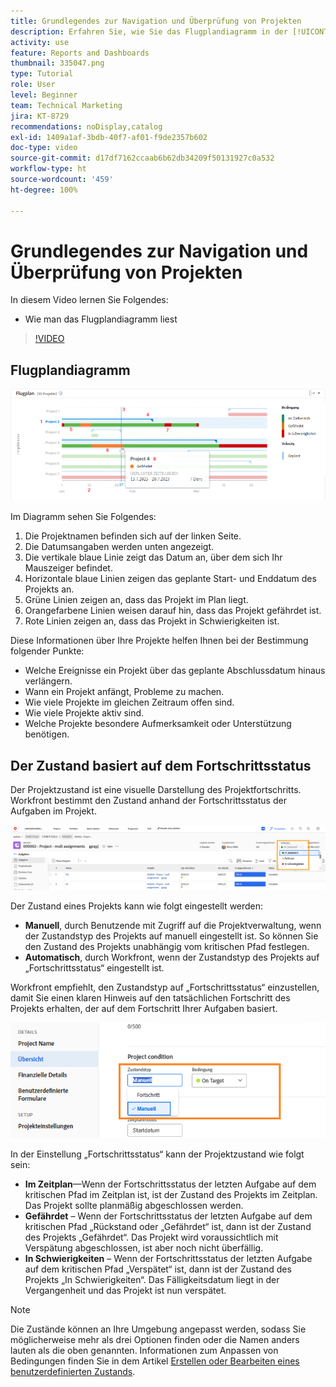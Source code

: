 ```yaml
---
title: Grundlegendes zur Navigation und Überprüfung von Projekten
description: Erfahren Sie, wie Sie das Flugplandiagramm in der [!UICONTROL erweiterten Analyse] lesen können.
activity: use
feature: Reports and Dashboards
thumbnail: 335047.png
type: Tutorial
role: User
level: Beginner
team: Technical Marketing
jira: KT-8729
recommendations: noDisplay,catalog
exl-id: 1409a1af-3bdb-40f7-af01-f9de2357b602
doc-type: video
source-git-commit: d17df7162ccaab6b62db34209f50131927c0a532
workflow-type: ht
source-wordcount: '459'
ht-degree: 100%

---
```


# Grundlegendes zur Navigation und Überprüfung von Projekten

In diesem Video lernen Sie Folgendes:

* Wie man das Flugplandiagramm liest

>[!VIDEO](https://video.tv.adobe.com/v/3439023/?quality=12&learn=on&enablevpops&captions=ger)

## Flugplandiagramm

![Ein Bild eines Flugplandiagramms mit Nummern, die mit den Aufzählungspunkten unten korrespondieren](assets/section-2-1.png)

Im Diagramm sehen Sie Folgendes:

1. Die Projektnamen befinden sich auf der linken Seite.
1. Die Datumsangaben werden unten angezeigt.
1. Die vertikale blaue Linie zeigt das Datum an, über dem sich Ihr Mauszeiger befindet.
1. Horizontale blaue Linien zeigen das geplante Start- und Enddatum des Projekts an.
1. Grüne Linien zeigen an, dass das Projekt im Plan liegt.
1. Orangefarbene Linien weisen darauf hin, dass das Projekt gefährdet ist.
1. Rote Linien zeigen an, dass das Projekt in Schwierigkeiten ist.

Diese Informationen über Ihre Projekte helfen Ihnen bei der Bestimmung folgender Punkte:

* Welche Ereignisse ein Projekt über das geplante Abschlussdatum hinaus verlängern.
* Wann ein Projekt anfängt, Probleme zu machen.
* Wie viele Projekte im gleichen Zeitraum offen sind.
* Wie viele Projekte aktiv sind.
* Welche Projekte besondere Aufmerksamkeit oder Unterstützung benötigen.

## Der Zustand basiert auf dem Fortschrittsstatus

Der Projektzustand ist eine visuelle Darstellung des Projektfortschritts. Workfront bestimmt den Zustand anhand der Fortschrittsstatus der Aufgaben im Projekt.

![Ein Bild möglicher Fortschrittsstatus](assets/section-2-2.png)

Der Zustand eines Projekts kann wie folgt eingestellt werden:

* **Manuell**, durch Benutzende mit Zugriff auf die Projektverwaltung, wenn der Zustandstyp des Projekts auf manuell eingestellt ist. So können Sie den Zustand des Projekts unabhängig vom kritischen Pfad festlegen.
* **Automatisch**, durch Workfront, wenn der Zustandstyp des Projekts auf „Fortschrittsstatus“ eingestellt ist.

Workfront empfiehlt, den Zustandstyp auf „Fortschrittsstatus“ einzustellen, damit Sie einen klaren Hinweis auf den tatsächlichen Fortschritt des Projekts erhalten, der auf dem Fortschritt Ihrer Aufgaben basiert.

![Ein Bild möglicher Fortschrittsstatus](assets/section-2-3.png)

In der Einstellung „Fortschrittsstatus“ kann der Projektzustand wie folgt sein:

* **Im Zeitplan**—Wenn der Fortschrittsstatus der letzten Aufgabe auf dem kritischen Pfad im Zeitplan ist, ist der Zustand des Projekts im Zeitplan. Das Projekt sollte planmäßig abgeschlossen werden.
* **Gefährdet** – Wenn der Fortschrittsstatus der letzten Aufgabe auf dem kritischen Pfad „Rückstand oder „Gefährdet“ ist, dann ist der Zustand des Projekts „Gefährdet“. Das Projekt wird voraussichtlich mit Verspätung abgeschlossen, ist aber noch nicht überfällig.
* **In Schwierigkeiten** – Wenn der Fortschrittsstatus der letzten Aufgabe auf dem kritischen Pfad „Verspätet“ ist, dann ist der Zustand des Projekts „In Schwierigkeiten“. Das Fälligkeitsdatum liegt in der Vergangenheit und das Projekt ist nun verspätet.

>[!NOTE]
>
>Die Zustände können an Ihre Umgebung angepasst werden, sodass Sie möglicherweise mehr als drei Optionen finden oder die Namen anders lauten als die oben genannten. Informationen zum Anpassen von Bedingungen finden Sie in dem Artikel [Erstellen oder Bearbeiten eines benutzerdefinierten Zustands](https://experienceleague.adobe.com/docs/workfront/using/administration-and-setup/customize/custom-conditions/create-edit-custom-conditions.html?lang=de).
